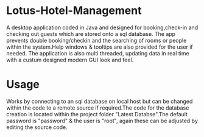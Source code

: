 # Lotus-Hotel-Management

A desktop application coded in Java and designed for booking,check-in and checking out guests which are stored onto a sql database.
The app prevents double booking/checkin and the searching of rooms or people within the system.Help windows & tooltips are also provided for the user if needed.
The application is also multi threaded, updating data in real time with a custum designed modern GUI look and feel.

# Usage

Works by connecting to an sql database on local host but can be changed within the code to a remote source if required.The code for the database creation is located within the project folder "Latest Databse".The default password is "password" & the user is "root", again these can be adjusted by editing the source code.


